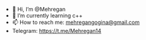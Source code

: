 - 👋 Hi, I’m @Mehregan
- 🌱 I’m currently learning c++
- 📫 How to reach me: mehregangogina@gmail.com
- Telegram: https://t.me/Mehregan14
<!--- 👀 I’m interested in Machine Learning --->

<!--- 💞️ I’m looking to collaborate on NOTHING!--->

<!---
Mehregan-Gogina/Mehregan-Gogina is a ✨ special ✨ repository because its `README.md` (this file) appears on your GitHub profile.
You can click the Preview link to take a look at your changes.
--->
